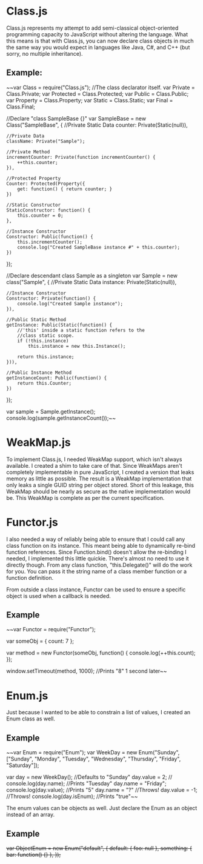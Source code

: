 Class.js
========

Class.js represents my attempt to add semi-classical object-oriented
programming capacity to JavaScript without altering the language. What this
means is that with Class.js, you can now declare class objects in much the same
way you would expect in languages like Java, C#, and C++ (but sorry, no multiple
inheritance).


Example:
--------

~~var Class = require("Class.js");        //The class declarator itself.
var Private = Class.Private;
var Protected = Class.Protected;
var Public = Class.Public;
var Property = Class.Property;
var Static = Class.Static;
var Final = Class.Final;

//Declare "class SampleBase {}"
var SampleBase = new Class("SampleBase", {
    //Private Static Data
    counter: Private(Static(null)),

    //Private Data
    className: Private("Sample");

    //Private Method
    incrementCounter: Private(function incrementCounter() {
        ++this.counter;
    }),

    //Protected Property
    Counter: Protected(Property({
        get: function() { return counter; }
    })

    //Static Constructor
    StaticConstructor: function() {
        this.counter = 0;
    },

    //Instance Constructor
    Constructor: Public(function() {
        this.incrementCounter();
        console.log("Created SampleBase instance #" + this.counter);
    })
});

//Declare descendant class Sample as a singleton
var Sample = new class("Sample", {
    //Private Static Data
    instance: Private(Static(null)),

    //Instance Constructor
    Constructor: Private(function() {
        console.log("Created Sample instance");
    }),

    //Public Static Method
    getInstance: Public(Static(function() {
        //'this' inside a static function refers to the
        //class static scope.
        if (!this.instance)
            this.instance = new this.Instance();

        return this.instance;
    })),

    //Public Instance Method
    getInstanceCount: Public(function() {
        return this.Counter;
    })
});

var sample = Sample.getInstance();
console.log(sample.getInstanceCount());~~

WeakMap.js
==========

To implement Class.js, I needed WeakMap support, which isn't always available. I
created a shim to take care of that. Since WeakMaps aren't completely
implementable in pure JavaScript, I created a version that leaks memory as
little as possible. The result is a WeakMap implementation that only leaks a
single GUID string per object stored. Short of this leakage, this WeakMap
should be nearly as secure as the native implementation would be. This WeakMap is
complete as per the current specification.

Functor.js
==========

I also needed a way of reliably being able to ensure that I could call any class
function on its instance. This meant being able to dynamically re-bind function
references. Since Function.bind() doesn't allow the re-binding I needed, I
implemented this little quickie. There's almost no need to use it directly though.
From any class function, "this.Delegate()" will do the work for you. You can
pass it the string name of a class member function or a function definition.

From outside a class instance, Functor can be used to ensure a specific object is
used when a callback is needed.

Example
-------

~~var Functor = require("Functor");

var someObj = {
    count: 7
};

var method = new Functor(someObj, function() {
    console.log(++this.count);
});

window.setTimeout(method, 1000);        //Prints "8" 1 second later~~

Enum.js
=======

Just because I wanted to be able to constrain a list of values, I created an
Enum class as well.

Example
-------

~~var Enum = require("Enum");
var WeekDay = new Enum("Sunday", ["Sunday", "Monday", "Tuesday", "Wednesday", "Thursday", "Friday", "Saturday"]);

var day = new WeekDay();    //Defaults to "Sunday"
day.value = 2;              //
console.log(day.name);      //Prints "Tuesday"
day.name = "Friday";
console.log(day.value);     //Prints "5"
day.name = "?"              //Throws!
day.value = -1;             //Throws!
console.log(day.isEnum);    //Prints "true"~~

The enum values can be objects as well. Just declare the Enum as an object
instead of an array.

Example
-------

~~var ObjectEnum = new Enum("default", {
    default: { foo: null },
    something: { bar: function() {} },
});~~
